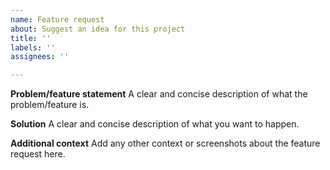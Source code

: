 ```yaml
---
name: Feature request
about: Suggest an idea for this project
title: ''
labels: ''
assignees: ''

---
```


**Problem/feature statement**
A clear and concise description of what the problem/feature is.

**Solution**
A clear and concise description of what you want to happen.

**Additional context**
Add any other context or screenshots about the feature request here.
